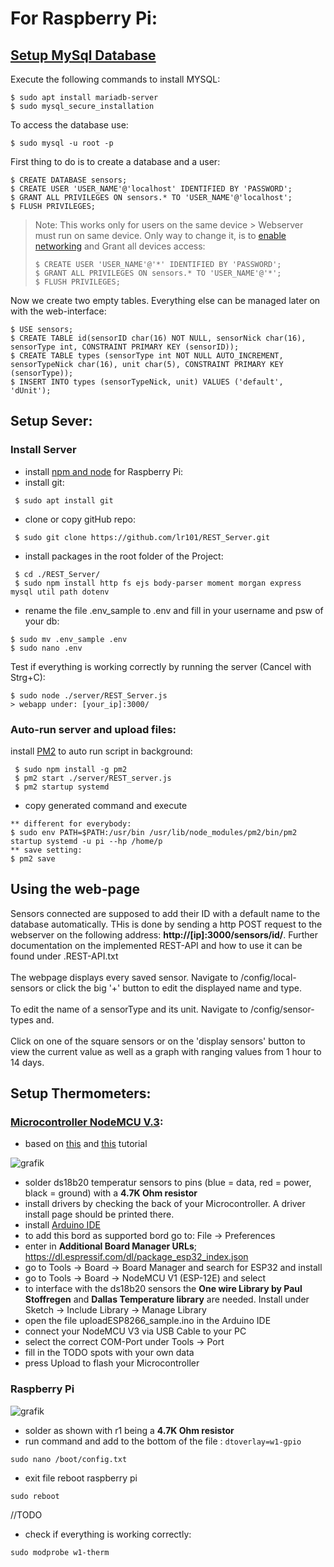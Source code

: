# For Raspberry Pi:

## [Setup MySql Database](https://pimylifeup.com/raspberry-pi-mysql/)

Execute the following commands to install MYSQL:
```
$ sudo apt install mariadb-server
$ sudo mysql_secure_installation
```
To access the database use:

```
$ sudo mysql -u root -p
```
First thing to do is to create a database and a user:
```
$ CREATE DATABASE sensors;
$ CREATE USER 'USER_NAME'@'localhost' IDENTIFIED BY 'PASSWORD';
$ GRANT ALL PRIVILEGES ON sensors.* TO 'USER_NAME'@'localhost';
$ FLUSH PRIVILEGES;
```
>Note: This works only for users on the same device > Webserver must run on same device.
> Only way to change it, is to [enable networking](https://stackoverflow.com/questions/18733802/how-do-i-open-up-my-mysql-on-my-raspberry-pi-for-outside-remote-connections) and Grant all devices access:
> ``` 
> $ CREATE USER 'USER_NAME'@'*' IDENTIFIED BY 'PASSWORD';
> $ GRANT ALL PRIVILEGES ON sensors.* TO 'USER_NAME'@'*';
> $ FLUSH PRIVILEGES;
> ```

Now we create two empty tables. Everything else can be managed later on with the web-interface:
```
$ USE sensors;
$ CREATE TABLE id(sensorID char(16) NOT NULL, sensorNick char(16), sensorType int, CONSTRAINT PRIMARY KEY (sensorID));
$ CREATE TABLE types (sensorType int NOT NULL AUTO_INCREMENT, sensorTypeNick char(16), unit char(5), CONSTRAINT PRIMARY KEY (sensorType));
$ INSERT INTO types (sensorTypeNick, unit) VALUES ('default', 'dUnit');
```

## Setup Sever:

### Install Server

- install [npm and node](https://www.makersupplies.sg/blogs/tutorials/how-to-install-node-js-and-npm-on-the-raspberry-pi) for Raspberry Pi:
- install git:
```
 $ sudo apt install git
```
- clone or copy gitHub repo:
```
 $ sudo git clone https://github.com/lr101/REST_Server.git
```
- install packages in the root folder of the Project:
```
 $ cd ./REST_Server/
 $ sudo npm install http fs ejs body-parser moment morgan express mysql util path dotenv 
```
- rename the file .env_sample to .env and fill in your username and psw of your db:
```
$ sudo mv .env_sample .env
$ sudo nano .env
```

Test if everything is working correctly by running the server (Cancel with Strg+C):
```
$ sudo node ./server/REST_Server.js
> webapp under: [your_ip]:3000/
```

### Auto-run server and upload files:
install [PM2](https://dev.to/bogdaaamn/run-your-nodejs-application-on-a-headless-raspberry-pi-4jnn) to auto run script in background:
```
 $ sudo npm install -g pm2
 $ pm2 start ./server/REST_server.js
 $ pm2 startup systemd
```

- copy generated command and execute
```
** different for everybody: 
$ sudo env PATH=$PATH:/usr/bin /usr/lib/node_modules/pm2/bin/pm2 startup systemd -u pi --hp /home/p
** save setting:
$ pm2 save
```

## Using the web-page

Sensors connected are supposed to add their ID with a default name to the database automatically. THis is done by sending a
http POST request to the webserver on the following address: **http://[ip]:3000/sensors/id/**. Further documentation on the implemented
REST-API and how to use it can be found under .REST-API.txt\
\
The webpage displays every saved sensor. Navigate to /config/local-sensors or click the big '+' button to edit the displayed name and type.
\
\
To edit the name of a sensorType and its unit. Navigate to /config/sensor-types and.
\
\
Click on one of the square sensors or on the 'display sensors' button to view the current value as well as a graph with ranging values from 
1 hour to 14 days.

## Setup Thermometers:


### [Microcontroller NodeMCU V.3](https://www.amazon.de/AZDelivery-NodeMCU-Lolin-WiFi-Parent/dp/B07Z5C3KQF):

- based on [this](https://randomnerdtutorials.com/esp8266-ds18b20-temperature-sensor-web-server-with-arduino-ide/) and [this](https://randomnerdtutorials.com/installing-the-esp32-board-in-arduino-ide-windows-instructions/) tutorial

![grafik](https://i2.wp.com/randomnerdtutorials.com/wp-content/uploads/2019/07/ds18b20_esp8266_multiple_bb.png?w=1020&quality=100&strip=all&ssl=1)
- solder ds18b20 temperatur sensors to pins (blue = data, red = power, black = ground) with a **4.7K Ohm resistor**
- install drivers by checking the back of your Microcontroller. A driver install page should be printed there.
- install [Arduino IDE](https://www.arduino.cc/en/software)
- to add this bord as supported bord go to: File &#8594; Preferences
- enter in **Additional Board Manager URLs**; https://dl.espressif.com/dl/package_esp32_index.json
- go to Tools &#8594; Board &#8594; Board Manager and search for ESP32 and install
- go to Tools &#8594; Board &#8594; NodeMCU V1 (ESP-12E) and select
- to interface with the ds18b20 sensors the **One wire Library by Paul Stoffregen** and **Dallas Temperature library** are needed. Install under Sketch &#8594; Include Library &#8594; Manage Library
- open the file uploadESP8266_sample.ino in the Arduino IDE
- connect your NodeMCU V3 via USB Cable to your PC
- select the correct COM-Port under Tools &#8594; Port
- fill in the TODO spots with your own data
- press Upload to flash your Microcontroller

### Raspberry Pi

![grafik](https://user-images.githubusercontent.com/48615489/121551311-d1510480-ca0f-11eb-9d45-4a948329845c.png)
- solder as shown with r1 being a **4.7K Ohm resistor**
- run command and add to the bottom of the file : `dtoverlay=w1-gpio`
```
sudo nano /boot/config.txt
```
- exit file reboot raspberry pi
```
sudo reboot
```

//TODO
- check if everything is working correctly:
```
sudo modprobe w1-therm
```





